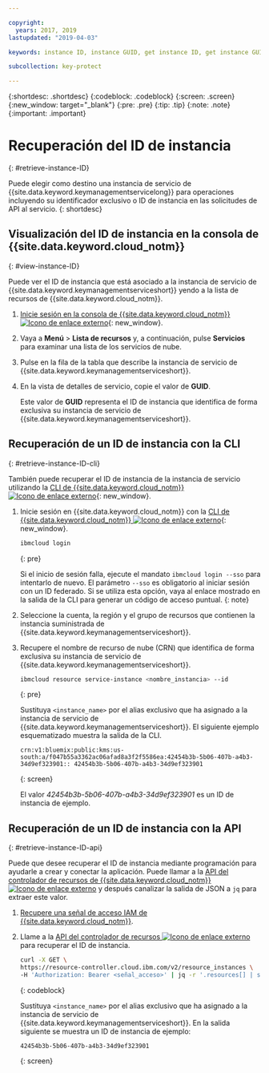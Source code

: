 ```yaml
---

copyright:
  years: 2017, 2019
lastupdated: "2019-04-03"

keywords: instance ID, instance GUID, get instance ID, get instance GUID, instance ID API, instance ID CLI

subcollection: key-protect

---
```


{:shortdesc: .shortdesc}
{:codeblock: .codeblock}
{:screen: .screen}
{:new_window: target="_blank"}
{:pre: .pre}
{:tip: .tip}
{:note: .note}
{:important: .important}

# Recuperación del ID de instancia
{: #retrieve-instance-ID}

Puede elegir como destino una instancia de servicio de {{site.data.keyword.keymanagementservicelong}} para operaciones incluyendo su identificador exclusivo o ID de instancia en las solicitudes de API al servicio.
{: shortdesc}

## Visualización del ID de instancia en la consola de {{site.data.keyword.cloud_notm}}
{: #view-instance-ID}

Puede ver el ID de instancia que está asociado a la instancia de servicio de {{site.data.keyword.keymanagementserviceshort}} yendo a la lista de recursos de {{site.data.keyword.cloud_notm}}.

1. [Inicie sesión en la consola de {{site.data.keyword.cloud_notm}} ![Icono de enlace externo](../../icons/launch-glyph.svg "Icono de enlace externo")](https://{DomainName}){: new_window}.
2. Vaya a **Menú** &gt; **Lista de recursos** y, a continuación, pulse **Servicios** para examinar una lista de los servicios de nube.
3. Pulse en la fila de la tabla que describe la instancia de servicio de {{site.data.keyword.keymanagementserviceshort}}.
4. En la vista de detalles de servicio, copie el valor de **GUID**.

    Este valor de **GUID** representa el ID de instancia que identifica de forma exclusiva su instancia de servicio de {{site.data.keyword.keymanagementserviceshort}}.

## Recuperación de un ID de instancia con la CLI
{: #retrieve-instance-ID-cli}

También puede recuperar el ID de instancia de la instancia de servicio utilizando la [CLI de {{site.data.keyword.cloud_notm}} ![Icono de enlace externo](../../icons/launch-glyph.svg "Icono de enlace externo")](/docs/cli?topic=cloud-cli-ibmcloud-cli){: new_window}.

1. Inicie sesión en {{site.data.keyword.cloud_notm}} con la [CLI de {{site.data.keyword.cloud_notm}} ![Icono de enlace externo](../../icons/launch-glyph.svg "Icono de enlace externo")](/docs/cli?topic=cloud-cli-ibmcloud-cli){: new_window}.

    ```sh
    ibmcloud login 
    ```
    {: pre}

    Si el inicio de sesión falla, ejecute el mandato `ibmcloud login --sso` para intentarlo de nuevo. El parámetro `--sso` es obligatorio al iniciar sesión con un ID federado. Si se utiliza esta opción, vaya al enlace mostrado en la salida de la CLI para generar un código de acceso puntual.
    {: note}

2. Seleccione la cuenta, la región y el grupo de recursos que contienen la instancia suministrada de {{site.data.keyword.keymanagementserviceshort}}.

3. Recupere el nombre de recurso de nube (CRN) que identifica de forma exclusiva su instancia de servicio de {{site.data.keyword.keymanagementserviceshort}}. 

    ```sh
    ibmcloud resource service-instance <nombre_instancia> --id
    ```
    {: pre}

    Sustituya `<instance_name>` por el alias exclusivo que ha asignado a la instancia de servicio de {{site.data.keyword.keymanagementserviceshort}}. El siguiente ejemplo esquematizado muestra la salida de la CLI.

    ```
    crn:v1:bluemix:public:kms:us-south:a/f047b55a3362ac06afad8a3f2f5586ea:42454b3b-5b06-407b-a4b3-34d9ef323901:: 42454b3b-5b06-407b-a4b3-34d9ef323901
    ```
    {: screen}

    El valor _42454b3b-5b06-407b-a4b3-34d9ef323901_ es un ID de instancia de ejemplo.


## Recuperación de un ID de instancia con la API
{: #retrieve-instance-ID-api}

Puede que desee recuperar el ID de instancia mediante programación para ayudarle a crear y conectar la aplicación. Puede llamar a la
[API del controlador de recursos de {{site.data.keyword.cloud_notm}} ![Icono de enlace externo](../../icons/launch-glyph.svg "Icono de enlace externo")](https://{DomainName}/apidocs/resource-controller) y después canalizar la salida de JSON a `jq` para extraer este valor.

1. [Recupere una señal de acceso IAM de {{site.data.keyword.cloud_notm}}](/docs/services/key-protect?topic=key-protect-retrieve-access-token).
2. Llame a la [API del controlador de recursos ![Icono de enlace externo](../../icons/launch-glyph.svg "Icono de enlace externo")](https://{DomainName}/apidocs/resource-controller) para recuperar el ID de instancia.

    ```sh
    curl -X GET \
    https://resource-controller.cloud.ibm.com/v2/resource_instances \
    -H 'Authorization: Bearer <señal_acceso>' | jq -r '.resources[] | select(.name | contains("<nombre_instancia>")) | .guid'
    ```
    {: codeblock}

    Sustituya `<instance_name>` por el alias exclusivo que ha asignado a la instancia de servicio de {{site.data.keyword.keymanagementserviceshort}}. En la salida siguiente se muestra un ID de instancia de ejemplo:

    ```
    42454b3b-5b06-407b-a4b3-34d9ef323901
    ```
    {: screen}
